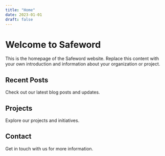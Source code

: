 ```yaml
---
title: "Home"
date: 2023-01-01
draft: false
---
```


# Welcome to Safeword

This is the homepage of the Safeword website. Replace this content with your own introduction and information about your organization or project.

## Recent Posts

Check out our latest blog posts and updates.

## Projects

Explore our projects and initiatives.

## Contact

Get in touch with us for more information.